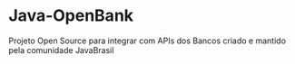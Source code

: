 # Java-OpenBank
Projeto Open Source para integrar com APIs dos Bancos criado e mantido pela comunidade JavaBrasil
